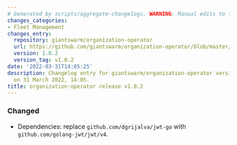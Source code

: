 ```yaml
---
# Generated by scripts/aggregate-changelogs. WARNING: Manual edits to this files will be overwritten.
changes_categories:
- Fleet Management
changes_entry:
  repository: giantswarm/organization-operator
  url: https://github.com/giantswarm/organization-operator/blob/master/CHANGELOG.md#102---2022-03-31
  version: 1.0.2
  version_tag: v1.0.2
date: '2022-03-31T14:05:25'
description: Changelog entry for giantswarm/organization-operator version 1.0.2, published
  on 31 March 2022, 14:05.
title: organization-operator release v1.0.2
---
```


### Changed
- Dependencies: replace `github.com/dgrijalva/jwt-go` with `github.com/golang-jwt/jwt/v4`.
